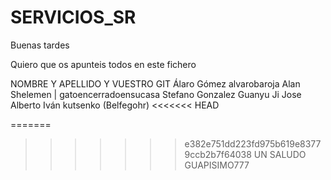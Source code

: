 # SERVICIOS_SR

Buenas tardes

Quiero que os apunteis todos en este fichero 

NOMBRE Y APELLIDO Y VUESTRO GIT
Álaro Gómez alvarobaroja
Alan Shelemen | gatoencerradoensucasa
Stefano Gonzalez
Guanyu Ji
Jose Alberto
Iván kutsenko (Belfegohr)
<<<<<<< HEAD


=======
>>>>>>> e382e751dd223fd975b619e83779ccb2b7f64038
UN SALUDO GUAPISIMO777




